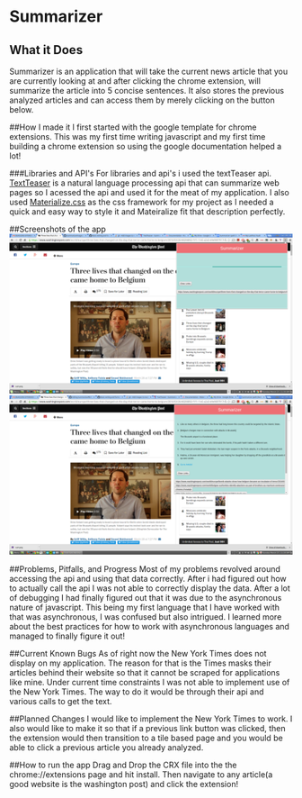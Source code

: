 # Summarizer

## What it Does
Summarizer is an application that will take the current news article that you are currently looking at and after clicking the chrome extension, will summarize the article into 5 concise sentences. It also stores the previous analyzed articles and can access them by merely clicking on the button below. 

##How I made it
I first started with the google template for chrome extensions. This was my first time writing javascript and my first time building a chrome extension so using the google documentation helped a lot!

###Libraries and API's
For libraries and api's i used the textTeaser api. [TextTeaser](http://textteaser.com/) is a natural language processing api that can summarize web pages so I acessed the api and used it for the meat of my application. I also used [Materialize.css](http://materializecss.com/) as the css framework for my project as I needed a quick and easy way to style it and Mateiralize fit that description perfectly.

##Screenshots of the app
![myimage-alt-tag](images/first.png)
![myimage-alt-tag](images/second.png)

##Problems, Pitfalls, and Progress
Most of my problems revolved around accessing the api and using that data correctly. After i had figured out how to actually call the api I was not able to correctly display the data. After a lot of debugging I had finally figured out that it was due to the asynchronous nature of javascript. This being my first language that I have worked with that was asynchronous, I was confused but also intrigued. I learned more about the best practices for how to work with asynchronous languages and managed to finally figure it out!

##Current Known Bugs
As of right now the New York Times does not display on my application. The reason for that is the Times masks their articles behind their website so that it cannot be scraped for applications like mine. Under current time constraints I was not able to implement use of the New York Times. The way to do it would be through their api and various calls to get the text.

##Planned Changes
I would like to implement the New York Times to work. I also would like to make it so that if a previous link button was clicked, then the extension would then transition to a tile based page and you would be able to click a previous article you already analyzed.

##How to run the app
Drag and Drop the CRX file into the the chrome://extensions page and hit install. Then navigate to any article(a good website is the washington post) and click the extension!

